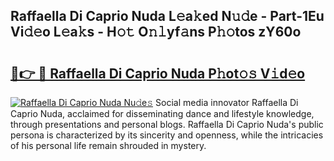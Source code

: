 ## Raffaella Di Caprio Nuda L𝚎a𝚔ed N𝚞𝚍e - Part-1Eu Vi𝚍𝚎o L𝚎a𝚔s - H𝚘𝚝 O𝚗𝚕yf𝚊ns P𝚑𝚘tos zY60o

# <h2><a href="http://kf82dt.oniu.top/?m=Raffaella+Di+Caprio+Nuda">🔗👉 🔴 Raffaella Di Caprio Nuda P𝚑ot𝚘𝚜 V𝚒d𝚎o</a></h2>

[![Raffaella Di Caprio Nuda Nu𝚍e𝚜](https://i.imgur.com/0qMVB7G.gif)](http://kf82dt.oniu.top/?m=Raffaella+Di+Caprio+Nuda)
Social media innovator Raffaella Di Caprio Nuda, acclaimed for disseminating dance and lifestyle knowledge, through presentations and personal blogs. Raffaella Di Caprio Nuda's public persona is characterized by its sincerity and openness, while the intricacies of his personal life remain shrouded in mystery.  
